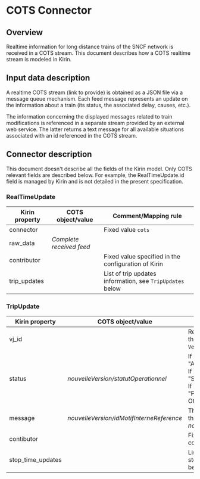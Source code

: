 # COTS Connector

## Overview
Realtime information for long distance trains of the SNCF network is received in a COTS stream. This document describes how a COTS realtime stream is modeled in Kirin.

## Input data description
A realtime COTS stream (link to provide) is obtained as a JSON file via a message queue mechanism. Each feed message represents an update on the information about a train (its status, the associated delay, causes, etc.).

The information concerning the displayed messages related to train modifications is referenced in a separate stream provided by an external web service. The latter returns a text message for all available situations associated with an id referenced in the COTS stream.

## Connector description
This document doesn't describe all the fields of the Kirin model. Only COTS relevant fields are described below. For example, the RealTimeUpdate.id field is managed by Kirin and is not detailed in the present specification.

### RealTimeUpdate

Kirin property | COTS object/value | Comment/Mapping rule
--- | --- | ---
connector |  | Fixed value `cots`
raw_data | _Complete received feed_ | 
contributor |  | Fixed value specified in the configuration of Kirin
trip_updates |  | List of trip updates information, see `TripUpdates` below

### TripUpdate
Kirin property | COTS object/value | Comment/Mapping rule
--- | --- | ---
vj_id | | Refers to the trip found in Navitia that the update applies to, see `VehicleJourney` below
status | *nouvelleVersion/statutOperationnel* | If *nouvelleVersion/statutOperationnel* = "AJOUTEE", then status = `add` <br/>If *nouvelleVersion/statutOperationnel* = "SUPPRIMEE", then status = `delete` <br/>If *nouvelleVersion/statutOperationnel* = "PERTURBEE", then status = `update` <br/>Otherwise, status = `update`
message | *nouvelleVersion/idMotifInterneReference* | The label of the message referenced by the value of *nouvelleVersion/idMotifInterneReference*
contibutor |  | Fixed value specified in the configuration of Kirin
stop_time_updates |  | List of arrival/departure time updates at stops for this trip, see `StopTimeUpdates` below

